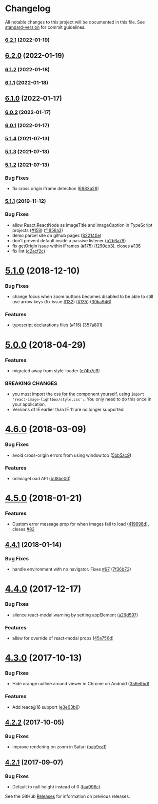 # Changelog

All notable changes to this project will be documented in this file. See [standard-version](https://github.com/conventional-changelog/standard-version) for commit guidelines.

### [6.2.1](https://github.com/TopSoft4U/react-image-lightbox/compare/v6.2.0...v6.2.1) (2022-01-19)

## [6.2.0](https://github.com/TopSoft4U/react-image-lightbox/compare/v6.1.2...v6.2.0) (2022-01-19)

### [6.1.2](https://github.com/TopSoft4U/react-image-lightbox/compare/v6.1.1...v6.1.2) (2022-01-18)

### [6.1.1](https://github.com/TopSoft4U/react-image-lightbox/compare/v6.1.0...v6.1.1) (2022-01-18)

## [6.1.0](https://github.com/TopSoft4U/react-image-lightbox/compare/v6.0.2...v6.1.0) (2022-01-17)

### [6.0.2](https://github.com/TopSoft4U/react-image-lightbox/compare/v6.0.1...v6.0.2) (2022-01-17)

### [6.0.1](https://github.com/TopSoft4U/react-image-lightbox/compare/v5.1.4...v6.0.1) (2022-01-17)

### [5.1.4](https://github.com/frontend-collective/react-image-lightbox/compare/v5.1.3...v5.1.4) (2021-07-13)

### [5.1.3](https://github.com/frontend-collective/react-image-lightbox/compare/v5.1.2...v5.1.3) (2021-07-13)

### [5.1.2](https://github.com/frontend-collective/react-image-lightbox/compare/v5.1.1...v5.1.2) (2021-07-13)


### Bug Fixes

* fix cross origin iframe detection ([6683a29](https://github.com/frontend-collective/react-image-lightbox/commit/6683a29639f0df2609849d9c71f7da0fa08a4882))

### [5.1.1](https://github.com/frontend-collective/react-image-lightbox/compare/v5.1.0...v5.1.1) (2019-11-12)


### Bug Fixes

* allow React.ReactNode as imageTitle and imageCaption in TypeScript projects ([#158](https://github.com/frontend-collective/react-image-lightbox/issues/158)) ([f1858a3](https://github.com/frontend-collective/react-image-lightbox/commit/f1858a3efe25b66b850565b308688669bd7bab66))
* demo parcel site on github pages ([822140e](https://github.com/frontend-collective/react-image-lightbox/commit/822140ed665f55f664c1a5ea851f6b3aeaed31db))
* don't prevent default inside a passive listener ([b2b6a79](https://github.com/frontend-collective/react-image-lightbox/commit/b2b6a798671de7027635123baec8584e3fefaaf2))
* fix getOrigin issue within iFrames ([#175](https://github.com/frontend-collective/react-image-lightbox/issues/175)) ([f290cb3](https://github.com/frontend-collective/react-image-lightbox/commit/f290cb344ac89f6359b39c0fd4ab8fe00bb36205)), closes [#136](https://github.com/frontend-collective/react-image-lightbox/issues/136)
* fix lint ([c2acf2c](https://github.com/frontend-collective/react-image-lightbox/commit/c2acf2ccd86610ad89f3af497e4eefc911da68ac))

<a name="5.1.0"></a>

# [5.1.0](https://github.com/frontend-collective/react-image-lightbox/compare/v5.0.0...v5.1.0) (2018-12-10)

### Bug Fixes

- change focus when zoom buttons becomes disabled to be able to still use arrow keys (fix issue [#132](https://github.com/frontend-collective/react-image-lightbox/issues/132)) ([#135](https://github.com/frontend-collective/react-image-lightbox/issues/135)) ([30ba946](https://github.com/frontend-collective/react-image-lightbox/commit/30ba946))

### Features

- typescript declarations files ([#116](https://github.com/frontend-collective/react-image-lightbox/issues/116)) ([357a801](https://github.com/frontend-collective/react-image-lightbox/commit/357a801))

<a name="5.0.0"></a>

# [5.0.0](https://github.com/frontend-collective/react-image-lightbox/compare/v4.6.0...v5.0.0) (2018-04-29)

### Features

- migrated away from style-loader ([e74b7c9](https://github.com/frontend-collective/react-image-lightbox/commit/e74b7c9))

### BREAKING CHANGES

- you must import the css for the component yourself,
  using `import 'react-image-lightbox/style.css';`. You only need to do this
  once in your application.
- Versions of IE earlier than IE 11 are no longer supported.

<a name="4.6.0"></a>

# [4.6.0](https://github.com/frontend-collective/react-image-lightbox/compare/v4.5.0...v4.6.0) (2018-03-09)

### Bug Fixes

- avoid cross-origin errors from using window.top ([5bb5ac9](https://github.com/frontend-collective/react-image-lightbox/commit/5bb5ac9))

### Features

- onImageLoad API ([b08be00](https://github.com/frontend-collective/react-image-lightbox/commit/b08be00))

<a name="4.5.0"></a>

# [4.5.0](https://github.com/frontend-collective/react-image-lightbox/compare/v4.4.1...v4.5.0) (2018-01-21)

### Features

- Custom error message prop for when images fail to load ([419998d](https://github.com/frontend-collective/react-image-lightbox/commit/419998d)), closes [#82](https://github.com/frontend-collective/react-image-lightbox/issues/82)

<a name="4.4.1"></a>

## [4.4.1](https://github.com/frontend-collective/react-image-lightbox/compare/v4.4.0...v4.4.1) (2018-01-14)

### Bug Fixes

- handle environment with no navigator. Fixes [#97](https://github.com/frontend-collective/react-image-lightbox/issues/97) ([7f36b72](https://github.com/frontend-collective/react-image-lightbox/commit/7f36b72))

<a name="4.4.0"></a>

# [4.4.0](https://github.com/frontend-collective/react-image-lightbox/compare/v4.3.0...v4.4.0) (2017-12-17)

### Bug Fixes

- silence react-modal warning by setting appElement ([a26d597](https://github.com/frontend-collective/react-image-lightbox/commit/a26d597))

### Features

- allow for override of react-modal props ([45a756d](https://github.com/frontend-collective/react-image-lightbox/commit/45a756d))

<a name="4.3.0"></a>

# [4.3.0](https://github.com/frontend-collective/react-image-lightbox/compare/v4.2.2...v4.3.0) (2017-10-13)

### Bug Fixes

- Hide orange outline around viewer in Chrome on Android ([359e9bd](https://github.com/frontend-collective/react-image-lightbox/commit/359e9bd))

### Features

- Add react@16 support ([e3e63b6](https://github.com/frontend-collective/react-image-lightbox/commit/e3e63b6))

<a name="4.2.2"></a>

## [4.2.2](https://github.com/frontend-collective/react-image-lightbox/compare/v4.2.1...v4.2.2) (2017-10-05)

### Bug Fixes

- Improve rendering on zoom in Safari ([bab9ca1](https://github.com/frontend-collective/react-image-lightbox/commit/bab9ca1))

<a name="4.2.1"></a>

## [4.2.1](https://github.com/frontend-collective/react-image-lightbox/compare/v4.1.0...v4.2.1) (2017-09-07)

### Bug Fixes

- Default to null height instead of 0 ([faa996c](https://github.com/frontend-collective/react-image-lightbox/commit/faa996c))

See the GitHub [Releases](https://github.com/frontend-collective/react-image-lightbox/releases) for information on previous releases.
